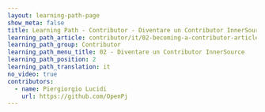 ```yaml
---
layout: learning-path-page
show_meta: false
title: Learning Path - Contributor - Diventare un Contributor InnerSource
learning_path_article: contributor/it/02-becoming-a-contributor-article-it.asciidoc
learning_path_group: Contributor
learning_path_menu_title: 02 - Diventare un Contributor InnerSource
learning_path_position: 2
learning_path_translation: it
no_video: true
contributors:
  - name: Piergiorgio Lucidi
    url: https://github.com/OpenPj
---
```

<!--- This file autogenerated from https://github.com/InnerSourceCommons/InnerSourceLearningPath/blob/master/scripts/generate_learning_path_markdown.js -->